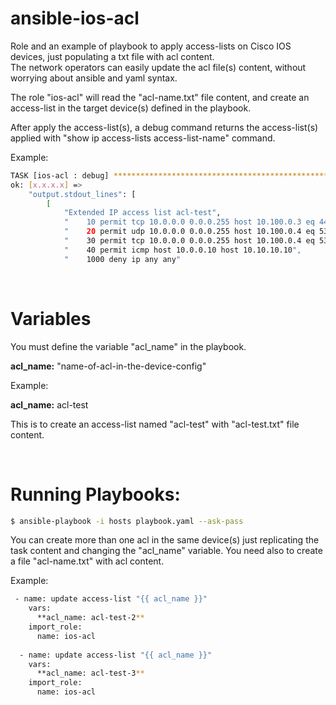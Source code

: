 # ansible-ios-acl
Role and an example of playbook to apply access-lists on Cisco IOS devices, just populating a txt file with acl content.<br>
The network operators can easily update the acl file(s) content, without worrying about ansible and yaml syntax.
<br>

The role "ios-acl" will read the "acl-name.txt" file content, and create an access-list in the target device(s) defined in the playbook.

After apply the access-list(s), a debug command returns the access-list(s) applied with "show ip access-lists access-list-name" command.
 
 Example:
 
```sh 
TASK [ios-acl : debug] *********************************************************************************************
ok: [x.x.x.x] => 
    "output.stdout_lines": [
        [
            "Extended IP access list acl-test", 
            "    10 permit tcp 10.0.0.0 0.0.0.255 host 10.100.0.3 eq 443, 
            "    20 permit udp 10.0.0.0 0.0.0.255 host 10.100.0.4 eq 53", 
            "    30 permit tcp 10.0.0.0 0.0.0.255 host 10.100.0.4 eq 53", 
            "    40 permit icmp host 10.0.0.10 host 10.10.10.10", 
            "    1000 deny ip any any"  
```
<br>

# Variables

You must define the variable "acl_name" in the playbook.

**acl_name:** "name-of-acl-in-the-device-config"

Example:

**acl_name:** acl-test

This is to create an access-list named "acl-test" with "acl-test.txt" file content.


<br>

# Running Playbooks:

```sh
$ ansible-playbook -i hosts playbook.yaml --ask-pass
```


You can create more than one acl in the same device(s) just replicating the task content and changing the "acl_name" variable.
You need also to create a file "acl-name.txt" with acl content.

Example:

```sh
 - name: update access-list "{{ acl_name }}"
    vars:
      **acl_name: acl-test-2**
    import_role:
      name: ios-acl
      
  - name: update access-list "{{ acl_name }}"
    vars:
      **acl_name: acl-test-3**
    import_role:
      name: ios-acl
 
 ```

